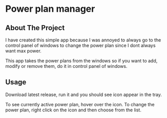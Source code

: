 # Power plan manager

## About The Project

I have created this simple app because I was annoyed to always go to the control panel of windows to change the power plan since I dont always want max power.

This app takes the power plans from the windows so if you want to add, modify or remove them, do it in control panel of windows.

## Usage

Download latest release, run it and you should see icon appear in the tray.

To see currently active power plan, hover over the icon.
To change the power plan, right click on the icon and then choose from the list.
